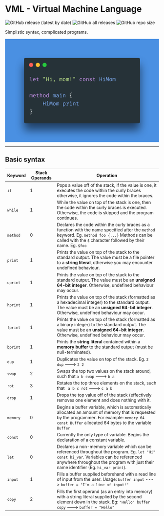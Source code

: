 # VML - Virtual Machine Language
![GitHub release (latest by date)](https://img.shields.io/github/v/release/axolotlc/vml)
![GitHub all releases](https://img.shields.io/github/downloads/axolotlc/vml/total)
![GitHub repo size](https://img.shields.io/github/repo-size/axolotlc/vml)

Simplistic syntax, complicated programs.

<p align="center">
    <img src="https://github.com/AxolotlC/VML/blob/main/res/image_0.png" align="center">
</p>

---
## Basic syntax


| Keyword | Stack Operands | Operation |
| ------- | -------------- | --------- |
| `if` | 1 |  Pops a value off of the stack, if the value is one, it executes the code within the curly braces otherwise, it ignores the code within the braces.
| `while` | 1 | While the value on top of the stack is one, then the code within the curly braces is executed. Otherwise, the code is skipped and the program continues.
| `method` | 0 | Declares the code within the curly braces as a function with the name specified after the `method` keyword. Eg. `method foo {...}` Methods can be called with the `$` character followed by their name. Eg. `$foo`
| `print` | 1 | Prints the value on top of the stack to the standard output. The value must be a file pointer to a **string literal**, otherwise you may encounter undefined behaviour.
| `uprint` | 1 | Prints the value on top of the stack to the standard output. The value must be an **unsigned 64-bit integer**. Otherwise, undefined behaviour may occur.
| `hprint` | 1 | Prints the value on top of the stack (formatted as a hexadecimal integer) to the standard output. The value must be an **unsigned 64-bit integer**. Otherwise, undefined behaviour may occur.
| `fprint` | 1 | Prints the value on top of the stack (formatted as a binary integer) to the standard output. The value must be an **unsigned 64-bit integer**. Otherwise, undefined behaviour may occur.
| `bprint` | 1 | Prints the **string literal** contained within a **memory buffer** to the standard output (must be null-terminated).
| `dup` | 1 | Duplicates the value on top of the stack. Eg. `2 dup` ---> `2 2`
| `swap` | 2 | Swaps the top two values on the stack around, such that `a b swap` ---> `b a`
| `rot` | 3 | Rotates the top three elements on the stack, such that ` a b c rot` ---> `c a b`
| `drop` | 1 | Drops the top value off of the stack (effectively removes one element and does nothing with it. |
| `memory` | 0 | Begins a buffer variable, which is automatically allocated an amount of memory that is requested by the programmer. For example: `memory 64 const Buffer` allocated 64 bytes to the variable `Buffer`
| `const` | 0 | Currently the only type of variable. Begins the declaration of a constant variable.
| `let` | 0 | Declares a non-memory variable which can be referenced throughout the program. Eg. `let "Hi" const hi_var`. Variables can be referenced anywhere throughout the program with just their name identifier (Eg. `hi_var print`).
| `input` | 1 | Fills a buffer supplied beforehand with a read line of input from the user. Usage: `buffer input` ---> `buffer = "I'm a line of input!"`
| `copy` | 2 | Fills the first operand (as an entry into memory) with a string literal supplied by the second element down in the stack. Eg: `"Hello" buffer copy` ---> `buffer = "Hello"`
